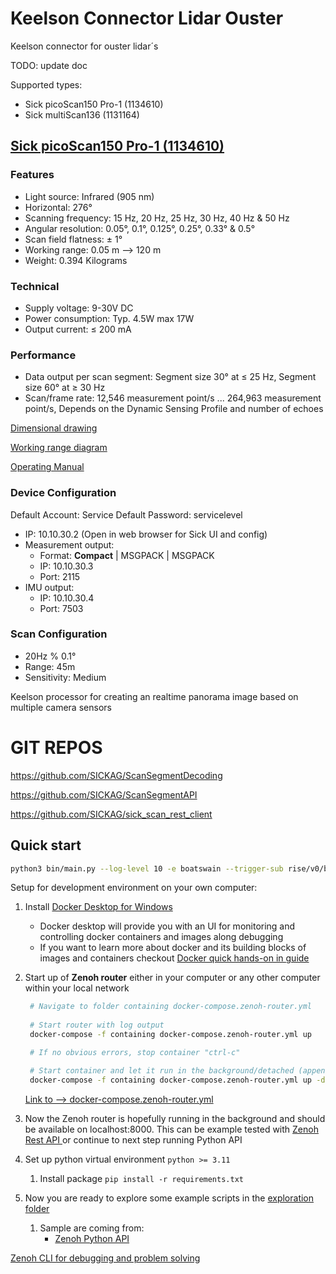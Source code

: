 # Keelson Connector Lidar Ouster 

Keelson connector for ouster lidar´s

TODO: update doc

Supported types:
- Sick picoScan150 Pro-1 (1134610)
- Sick multiScan136 (1131164)

## [Sick picoScan150 Pro-1 (1134610)](https://www.sick.com/ag/en/catalog/products/lidar-and-radar-sensors/lidar-sensors/picoscan100/picoscan150-pro-1/p/p677850?tab=detail)

### Features

- Light source: Infrared (905 nm)
- Horizontal: 276°
- Scanning frequency: 15 Hz, 20 Hz, 25 Hz, 30 Hz, 40 Hz & 50 Hz
- Angular resolution: 0.05°, 0.1°, 0.125°, 0.25°, 0.33° & 0.5°
- Scan field flatness: ± 1°
- Working range: 0.05 m --> 120 m
- Weight: 0.394 Kilograms

### Technical

- Supply voltage: 9-30V DC
- Power consumption: Typ. 4.5W max 17W
- Output current:	≤ 200 mA

### Performance

- Data output per scan segment: Segment size 30° at ≤ 25 Hz, Segment size 60° at ≥ 30 Hz
- Scan/frame rate: 12,546 measurement point/s ... 264,963 measurement point/s, Depends on the Dynamic Sensing Profile and number of echoes


[Dimensional drawing](https://www.sick.com/ag/en/catalog/products/lidar-and-radar-sensors/lidar-sensors/picoscan100/picoscan150-pro-1/p/p677850?tab=detail)

[Working range diagram](https://www.sick.com/ag/en/catalog/products/lidar-and-radar-sensors/lidar-sensors/picoscan100/picoscan150-pro-1/p/p677850?tab=detail)

[Operating Manual](https://cdn.sick.com/media/docs/1/91/691/operating_instructions_picoscan150_2d_lidar_sensors_en_im0106691.pdf)

### Device Configuration

Default Account: Service
Default Password: servicelevel

- IP: 10.10.30.2 (Open in web browser for Sick UI and config)
- Measurement output: 
  - Format: **Compact** | MSGPACK | MSGPACK
  - IP: 10.10.30.3
  - Port: 2115
- IMU output:
  - IP: 10.10.30.4
  - Port: 7503

### Scan Configuration

- 20Hz % 0.1°
- Range: 45m
- Sensitivity: Medium

Keelson processor for creating an realtime panorama image based on multiple camera sensors



# GIT REPOS

https://github.com/SICKAG/ScanSegmentDecoding

https://github.com/SICKAG/ScanSegmentAPI


https://github.com/SICKAG/sick_scan_rest_client 

## Quick start

```bash
python3 bin/main.py --log-level 10 -e boatswain --trigger-sub rise/v0/boatswain/pubsub/compressed_image/axis-1 --camera-query rise/v0/boatswain/pubsub/compressed_image/*
```



Setup for development environment on your own computer: 

1) Install [Docker Desktop for Windows](https://docs.docker.com/desktop/install/windows-install/)
   - Docker desktop will provide you with an UI for monitoring and controlling docker containers and images along debugging 
   - If you want to learn more about docker and its building blocks of images and containers checkout [Docker quick hands-on in guide](https://docs.docker.com/guides/get-started/)
2) Start up of **Zenoh router** either in your computer or any other computer within your local network 

   ```bash
    # Navigate to folder containing docker-compose.zenoh-router.yml
  
    # Start router with log output 
    docker-compose -f containing docker-compose.zenoh-router.yml up 

    # If no obvious errors, stop container "ctrl-c"

    # Start container and let it run in the background/detached (append -d) 
    docker-compose -f containing docker-compose.zenoh-router.yml up -d
   ```

    [Link to --> docker-compose.zenoh-router.yml](docker-compose.zenoh-router.yml)

1) Now the Zenoh router is hopefully running in the background and should be available on localhost:8000. This can be example tested with [Zenoh Rest API ](https://zenoh.io/docs/apis/rest/) or continue to next step running Python API
2) Set up python virtual environment  `python >= 3.11`
   1) Install package `pip install -r requirements.txt`
3)  Now you are ready to explore some example scripts in the [exploration folder](./exploration/) 
    1)  Sample are coming from:
         -   [Zenoh Python API ](https://zenoh-python.readthedocs.io/en/0.10.1-rc/#quick-start-examples)


[Zenoh CLI for debugging and problem solving](https://github.com/RISE-Maritime/zenoh-cli)

